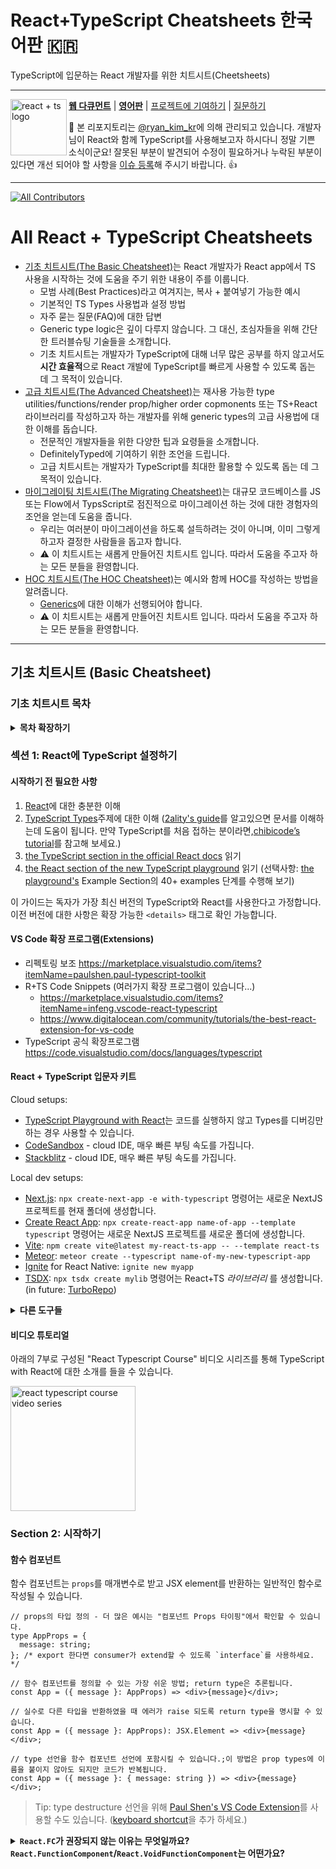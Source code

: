 # React+TypeScript Cheatsheets 한국어판 🇰🇷

TypeScript에 입문하는 React 개발자를 위한 치트시트(Cheetsheets)

---

<a href="https://github.com/typescript-cheatsheets/react/issues/81">
  <img
    height="90"
    width="90"
    alt="react + ts logo"
    src="https://user-images.githubusercontent.com/6764957/53868378-2b51fc80-3fb3-11e9-9cee-0277efe8a927.png"
    align="left"
  />
</a>

[**웹 다큐먼트**](https://react-typescript-cheatsheet.netlify.app/docs/basic/setup) |
[**영어판**](https://github.com/typescript-cheatsheets/react-typescript-cheatsheet-es) |
[프로젝트에 기여하기]() |
[질문하기]()

:wave: 본 리포지토리는 [@ryan_kim_kr](https://twitter.com/ryan_kim_kr)에 의해 관리되고 있습니다. 개발자님이 React와 함께 TypeScript를 사용해보고자 하시다니 정말 기쁜 소식이군요! 잘못된 부분이 발견되어 수정이 필요하거나 누락된 부분이 있다면 개선 되어야 할 사항을 [이슈 등록](https://github.com/typescript-cheatsheets/react-typescript-cheatsheet-kr/issues/new)해 주시기 바랍니다. :+1:

---

[![All Contributors](https://img.shields.io/github/contributors/typescript-cheatsheets/react-typescript-cheatsheet?color=orange&style=flat-square)](/COLABORADORES.md)

# All React + TypeScript Cheatsheets

- [기초 치트시트(The Basic Cheatsheet)]()는 React 개발자가 React app에서 TS 사용을 시작하는 것에 도움을 주기 위한 내용이 주를 이룹니다.
  - 모범 사례(Best Practices)라고 여겨지는, 복사 + 붙여넣기 가능한 예시
  - 기본적인 TS Types 사용법과 설정 방법
  - 자주 묻는 질문(FAQ)에 대한 답변
  - Generic type logic은 깊이 다루지 않습니다. 그 대신, 초심자들을 위해 간단한 트러블슈팅 기술들을 소개합니다.
  - 기초 치트시트는 개발자가 TypeScript에 대해 너무 많은 공부를 하지 않고서도 **시간 효율적**으로 React 개발에 TypeScript를 빠르게 사용할 수 있도록 돕는 데 그 목적이 있습니다.
- [고급 치트시트(The Advanced Cheatsheet)]()는 재사용 가능한 type utilities/functions/render prop/higher order copmonents 또는 TS+React 라이브러리를 작성하고자 하는 개발자를 위해 generic types의 고급 사용법에 대한 이해를 돕습니다.
  - 전문적인 개발자들을 위한 다양한 팁과 요령들을 소개합니다.
  - DefinitelyTyped에 기여하기 위한 조언을 드립니다.
  - 고급 치트시트는 개발자가 TypeScript를 최대한 활용할 수 있도록 돕는 데 그 목적이 있습니다.
- [마이그레이팅 치트시트(The Migrating Cheatsheet)]()는 대규모 코드베이스를 JS 또는 Flow에서 TypsScript로 점진적으로 마이그레이션 하는 것에 대한 경험자의 조언을 얻는데 도움을 줍니다.
  - 우리는 여러분이 마이그레이션을 하도록 설득하려는 것이 아니며, 이미 그렇게 하고자 결정한 사람들을 돕고자 합니다.
  - ⚠️ 이 치트시트는 새롭게 만들어진 치트시트 입니다. 따라서 도움을 주고자 하는 모든 분들을 환영합니다.
- [HOC 치트시트(The HOC Cheatsheet)]()는 예시와 함께 HOC를 작성하는 방법을 알려줍니다.
  - [Generics](https://www.typescriptlang.org/docs/handbook/2/generics.html)에 대한 이해가 선행되어야 합니다.
  - ⚠️ 이 치트시트는 새롭게 만들어진 치트시트 입니다. 따라서 도움을 주고자 하는 모든 분들을 환영합니다.

---

## 기초 치트시트 (Basic Cheatsheet)

### 기초 치트시트 목차

<details>

<summary><b>목차 확장하기</b></summary>

- [섹션 1: React에 TypeScript 설정하기]()
    <!--START_SECTION:setup-toc-->
  - [전제조건]()

</details>

<!--START-SECTION:setup-->

### 섹션 1: React에 TypeScript 설정하기

#### 시작하기 전 필요한 사항

1. [React](https://reactjs.org)에 대한 충분한 이해
2. [TypeScript Types](https://www.typescriptlang.org/docs/handbook/2/everyday-types.html)주제에 대한 이해 ([2ality's guide](http://2ality.com/2018/04/type-notation-typescript.html)를 알고있으면 문서를 이해하는데 도움이 됩니다. 만약 TypeScript를 처음 접하는 분이라면,[chibicode’s tutorial](https://ts.chibicode.com/todo/)를 참고해 보세요.)
3. [the TypeScript section in the official React docs](https://reactjs.org/docs/static-type-checking.html#typescript) 읽기
4. [the React section of the new TypeScript playground](http://www.typescriptlang.org/play/index.html?jsx=2&esModuleInterop=true&e=181#example/typescript-with-react) 읽기 (선택사항: [the playground's](http://www.typescriptlang.org/play/index.html) Example Section의 40+ examples 단계를 수행해 보기)

이 가이드는 독자가 가장 최신 버전의 TypeScript와 React를 사용한다고 가정합니다. 이전 버전에 대한 사항은 확장 가능한 `<details>` 태그로 확인 가능합니다.

#### VS Code 확장 프로그램(Extensions)

- 리펙토링 보조 https://marketplace.visualstudio.com/items?itemName=paulshen.paul-typescript-toolkit
- R+TS Code Snippets (여러가지 확장 프로그램이 있습니다...)
  - https://marketplace.visualstudio.com/items?itemName=infeng.vscode-react-typescript
  - https://www.digitalocean.com/community/tutorials/the-best-react-extension-for-vs-code
- TypeScript 공식 확장프로그램 https://code.visualstudio.com/docs/languages/typescript

#### React + TypeScript 입문자 키트

Cloud setups:

- [TypeScript Playground with React](https://www.typescriptlang.org/play?#code/JYWwDg9gTgLgBAKjgQwM5wEoFNkGN4BmUEIcA5FDvmQNwCwAUKJLHAN5wCuqWAyjMhhYANFx4BRAgSz44AXzhES5Snhi1GjLAA8W8XBAB2qeAGEInQ0KjjtycABsscALxwAFAEpXAPnaM4OANjeABtA0sYUR4Yc0iAXVcxPgEhdwAGT3oGAOTJaXx3L19-BkDAgBMIXE4QLCsAOhhgGCckgAMATQsgh2BcAGssCrgAEjYIqwVmutR27MC5LM0yuEoYTihDD1zAgB4K4AA3H13yvbAfbs5e-qGRiYspuBmsVD2Aekuz-YAjThgMCMcCMpj6gxcbGKLj8MTiVnck3gAGo4ABGTxyU6rcrlMF3OB1H5wT7-QFGbG4z6HE65ZYMOSMIA)는 코드를 실행하지 않고 Types를 디버깅만 하는 경우 사용할 수 있습니다.
- [CodeSandbox](http://ts.react.new) - cloud IDE, 매우 빠른 부팅 속도를 가집니다.
- [Stackblitz](https://stackblitz.com/edit/react-typescript-base) - cloud IDE, 매우 빠른 부팅 속도를 가집니다.

Local dev setups:

- [Next.js](https://nextjs.org/docs/basic-features/typescript): `npx create-next-app -e with-typescript` 명령어는 새로운 NextJS 프로젝트를 현재 폴더에 생성합니다.
- [Create React App](https://facebook.github.io/create-react-app/docs/adding-typescript): `npx create-react-app name-of-app --template typescript` 명령어는 새로운 NextJS 프로젝트를 새로운 폴더에 생성합니다.
- [Vite](https://vitejs.dev/): `npm create vite@latest my-react-ts-app -- --template react-ts`
- [Meteor](https://guide.meteor.com/build-tool.html#typescript): `meteor create --typescript name-of-my-new-typescript-app`
- [Ignite](https://github.com/infinitered/ignite#use-ignite-andross-infinite-red-andross-boilerplate) for React Native: `ignite new myapp`
- [TSDX](https://tsdx.io/): `npx tsdx create mylib` 명령어는 React+TS _라이브러리_ 를 생성합니다. (in future: [TurboRepo](https://twitter.com/jaredpalmer/status/1346217789942591488))

<details>
<summary><b>다른 도구들</b></summary>

아직 보완이 필요하지만 확인해 볼 만한 가치가 있는 도구들:

- [Snowpack](<https://www.snowpack.dev/#create-snowpack-app-(csa)>): `npx create-snowpack-app my-app --template app-template-react-typescript`
- [Docusaurus v2](https://v2.docusaurus.io/docs/installation) with [TypeScript Support](https://v2.docusaurus.io/docs/typescript-support)
- [Parcel](https://v2.parceljs.org/languages/typescript/)
- [JP Morgan's `modular`](https://github.com/jpmorganchase/modular): CRA + TS + Yarn Workspaces toolkit. `yarn create modular-react-app <project-name>`

Manual setup:

- [Basarat's guide](https://github.com/basarat/typescript-react/tree/master/01%20bootstrap)는 React + TypeScript + Webpack + Babel 을 **수동으로 설정** 할 경우 사용할 수 있습니다.
- 특히, `@types/react`와 `@types/react-dom`가 설치되어 있는지 확인이 필요합니다. ([익숙하지 않은 내용이라면 DefinitelyTyped project 에 대해 더 알아보세요.](https://definitelytyped.org/))
- 또한 많은 React + TypeScript bolierplates들이 있습니다. [우리의 다른 리소스 리스트](https://react-typescript-cheatsheet.netlify.app/docs/basic/recommended/resources/)를 확인해주세요.

</details>

#### 비디오 튜토리얼

아래의 7부로 구성된 "React Typescript Course" 비디오 시리즈를 통해 TypeScript with React에 대한 소개를 들을 수 있습니다.

<a href="https://www.youtube.com/watch?v=PL1NUl7fQ2I&list=PLG-Mk4wQm9_LyKE5EwoZz2_GGXR-zJ5Ml">
    <img
        width="200px"
        alt="react typescript course video series"
        src="https://i.imgur.com/IIG0Xu9.jpeg"
    />
</a>

<!--END-SECTION:setup-->

### Section 2: 시작하기

<!--START-SECTION:function-components-->

#### 함수 컴포넌트

함수 컴포넌트는 `props`를 매개변수로 받고 JSX element를 반환하는 일반적인 함수로 작성될 수 있습니다.

```tsx
// props의 타입 정의 - 더 많은 예시는 "컴포넌트 Props 타이핑"에서 확인할 수 있습니다.
type AppProps = {
  message: string;
}; /* export 한다면 consumer가 extend할 수 있도록 `interface`를 사용하세요. */

// 함수 컴포넌트를 정의할 수 있는 가장 쉬운 방법; return type은 추론됩니다.
const App = ({ message }: AppProps) => <div>{message}</div>;

// 실수로 다른 타입을 반환하였을 때 에러가 raise 되도록 return type을 명시할 수 있습니다.
const App = ({ message }: AppProps): JSX.Element => <div>{message}</div>;

// type 선언을 함수 컴포넌트 선언에 포함시킬 수 있습니다.;이 방법은 prop types에 이름을 붙이지 않아도 되지만 코드가 반복됩니다.
const App = ({ message }: { message: string }) => <div>{message}</div>;
```

> Tip: type destructure 선언을 위해 [Paul Shen's VS Code Extension](https://marketplace.visualstudio.com/items?itemName=paulshen.paul-typescript-toolkit)를 사용할 수도 있습니다. ([keyboard shortcut](https://twitter.com/_paulshen/status/1392915279466745857?s=20)을 추가 하세요.)

<details>

<summary><b><code>React.FC</code>가 권장되지 않는 이유는 무엇일까요? <code>React.FunctionComponent</code>/<code>React.VoidFunctionComponent</code>는 어떤가요?</b></summary>

React+TypeScript codebases에서 다음 보았을 수 있습니다.

```tsx
const App: React.FunctionComponent<{ message: string }> = ({ message }) => <div>{message}</div>;
```

하지만, 현재 `React.FunctionComponent` (또는 간략하게 써서 `React.FC`)는 [권장되지 않는다는 것](https://github.com/facebook/create-react-app/pull/8177)에 대부분의 사람들이 동의합니다. 물론 이 주제에 대한 미묘한 의견 차이가 있을 수는 있지만, 만약 이 의견에 동의하고 `React.FC`를 당신의 코드베이스에서 제거하고 싶다면, [이 jscodeshift codemond](https://github.com/gndelia/codemod-replace-react-fc-typescript)를 사용할 수 있습니다.

"일반적인 함수" 버전과의 차이점들은 다음과 같습니다.

- `React.FunctionComponent`는 return type을 명시적으로 밝힙니다. 하지만 일반적인 함수 버전은 암시적입니다(또는 추가적인 어노테이션(annotation)이 필요합니다).

- `React.FunctionComponent` is explicit about the return type, while the normal function version is implicit (or else needs additional annotation).

- `displayName`, `propTypes`, 그리고 `defaultProps`와 같은 static properties를 위한 자동완성(autocomplete)과 타입 체크(Typechecking)를 지원합니다.

  - `React.FunctionComponent`와 함께 `defaultProps`을 사용하는데 몇 가지 알려진 문제가 있습니다. [문제에 대한 자세한 내용](https://github.com/typescript-cheatsheets/react/issues/87)을 확인하세요. 우리는 개발자님이 찾아볼 수 있는 별개의 `defaultProps` 섹션을 제공하고 있습니다.

- [React 18 type 업데이트](https://github.com/DefinitelyTyped/DefinitelyTyped/pull/56210) 이전에는, `React.FunctionComponent`이 `children`에 대한 암시적인 정의(implicit definition)를 제공했었습니다. 이것은 열띤 토론 과정을 거쳤고 결과적으로 [`React.FC`가 Create React App TypeScript template에서 제거](https://github.com/facebook/create-react-app/pull/8177)된 이유 중 하나가 되었습니다.

```tsx
// React 18 types 이전
const Title: React.FunctionComponent<{ title: string }> = ({ children, title }) => (
  <div title={title}>{children}</div>
);
```
